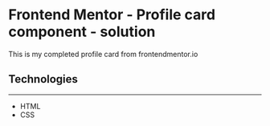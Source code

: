 # Frontend Mentor - Profile card component - solution

This is my completed profile card from frontendmentor.io

## Technologies
---------------
* HTML
* CSS
